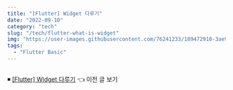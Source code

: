 ```yaml
---
title: "[Flutter] Widget 다루기"
date: "2022-09-10"
category: "tech"
slug: "/tech/flutter-what-is-widget"
img: "https://user-images.githubusercontent.com/76241233/189472910-3ae9b4a8-6fd6-484c-8e00-d07dab309b45.jpeg"
tags:
  - "Flutter Basic"
---
```

<!-- 
📍 어떤 Layout Widget들이 있고, 어떤 역할인지 빠르게 익힌다.

📍 code lab을 공부하며 직접 배운 내용을 적용해본다. -->

## 

◾ [[Flutter] Widget 다루기](/tech/flutter-what-is-widget) 👈 이전 글 보기

<!-- ◾ [자바스크립트 자료형](/tech/let-me-know-js-a-bit-js-data-type) 👈 다음 글 보기 -->
